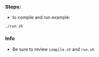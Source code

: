 
### Steps:

* to compile and run example:
```
./run.sh
```

### Info

* Be sure to review `compile.sh` and `run.sh`
